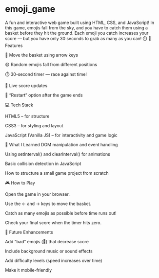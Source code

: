 # emoji_game
A fun and interactive web game built using HTML, CSS, and JavaScript! In this game, emojis fall from the sky, and you have to catch them using a basket before they hit the ground. Each emoji you catch increases your score — but you have only 30 seconds to grab as many as you can! ⏱️
🚀 Features

🧺 Move the basket using arrow keys

😄 Random emojis fall from different positions

⏱️ 30-second timer — race against time!

🧮 Live score updates

🔁 “Restart” option after the game ends

💻 Tech Stack

HTML5 – for structure

CSS3 – for styling and layout

JavaScript (Vanilla JS) – for interactivity and game logic

🧠 What I Learned
DOM manipulation and event handling

Using setInterval() and clearInterval() for animations

Basic collision detection in JavaScript

How to structure a small game project from scratch

🎮 How to Play

Open the game in your browser.

Use the ← and → keys to move the basket.

Catch as many emojis as possible before time runs out!

Check your final score when the timer hits zero.

🌟 Future Enhancements

Add “bad” emojis (💩) that decrease score

Include background music or sound effects

Add difficulty levels (speed increases over time)

Make it mobile-friendly
